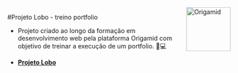 <div>
  <img align="right" src="https://user-images.githubusercontent.com/94927107/221851930-f076e9b7-2af1-47b4-bd95-986b4e60a87a.png" alt="Origamid" width="100px">
</div>

#Projeto Lobo - treino portfolio

- Projeto criado ao longo da formação em desenvolvimento web pela plataforma Origamid com objetivo de treinar a execução de um portfolio.  📝💻
* **[Projeto Lobo ](https://helena-lujan-gomes.github.io/projeto-lobo-treino-portfolio/)**
